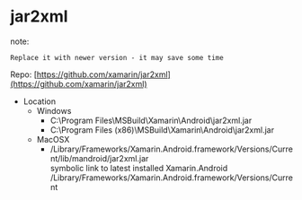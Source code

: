 # jar2xml

note:

	Replace it with newer version - it may save some time

Repo: [https://github.com/xamarin/jar2xml](https://github.com/xamarin/jar2xml)	

*	Location
	*	Windows
		*	C:\Program Files\MSBuild\Xamarin\Android\jar2xml.jar
		*	C:\Program Files (x86)\MSBuild\Xamarin\Android\jar2xml.jar
	*	MacOSX
		*	/Library/Frameworks/Xamarin.Android.framework/Versions/Current/lib/mandroid/jar2xml.jar		
			symbolic link to latest installed Xamarin.Android 		
			/Library/Frameworks/Xamarin.Android.framework/Versions/Current		
